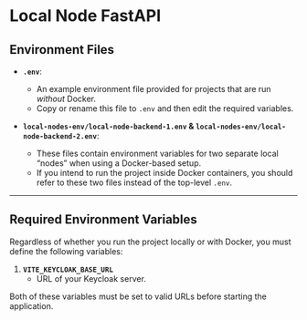 # Local Node FastAPI 

## Environment Files

- **`.env`**:  
  - An example environment file provided for projects that are run _without_ Docker.  
  - Copy or rename this file to `.env` and then edit the required variables.

- **`local-nodes-env/local-node-backend-1.env` & `local-nodes-env/local-node-backend-2.env`**:  
  - These files contain environment variables for two separate local “nodes” when using a Docker-based setup.  
  - If you intend to run the project inside Docker containers, you should refer to these two files instead of the top-level `.env`.

---

## Required Environment Variables

Regardless of whether you run the project locally or with Docker, you must define the following variables:

1. **`VITE_KEYCLOAK_BASE_URL`**  
   - URL of your Keycloak server.


Both of these variables must be set to valid URLs before starting the application.
